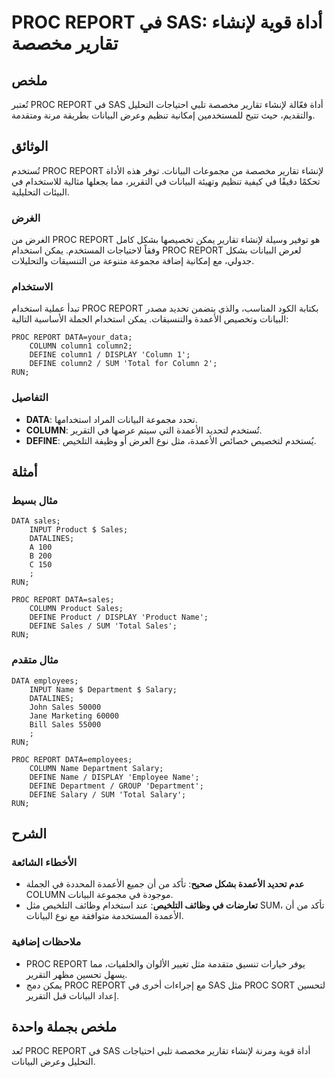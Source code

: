 <!--
Meta Description: # PROC REPORT في SAS: أداة قوية لإنشاء تقارير مخصصة ## ملخص تُعتبر PROC REPORT في SAS أداة فعّالة لإنشاء تقارير مخصصة تلبي احتياجات التحليل والتقديم، ...
Meta Keywords: proc, report, البيانات, define, sales
-->

# PROC REPORT في SAS: أداة قوية لإنشاء تقارير مخصصة

## ملخص
تُعتبر PROC REPORT في SAS أداة فعّالة لإنشاء تقارير مخصصة تلبي احتياجات التحليل والتقديم، حيث تتيح للمستخدمين إمكانية تنظيم وعرض البيانات بطريقة مرنة ومتقدمة.

## الوثائق
تُستخدم PROC REPORT لإنشاء تقارير مخصصة من مجموعات البيانات. توفر هذه الأداة تحكمًا دقيقًا في كيفية تنظيم وتهيئة البيانات في التقرير، مما يجعلها مثالية للاستخدام في البيئات التحليلية.

### الغرض
الغرض من PROC REPORT هو توفير وسيلة لإنشاء تقارير يمكن تخصيصها بشكل كامل وفقاً لاحتياجات المستخدم. يمكن استخدام PROC REPORT لعرض البيانات بشكل جدولي، مع إمكانية إضافة مجموعة متنوعة من التنسيقات والتحليلات.

### الاستخدام
تبدأ عملية استخدام PROC REPORT بكتابة الكود المناسب، والذي يتضمن تحديد مصدر البيانات وتخصيص الأعمدة والتنسيقات. يمكن استخدام الجملة الأساسية التالية:

```sas
PROC REPORT DATA=your_data;
    COLUMN column1 column2;
    DEFINE column1 / DISPLAY 'Column 1';
    DEFINE column2 / SUM 'Total for Column 2';
RUN;
```

### التفاصيل
- **DATA**: تحدد مجموعة البيانات المراد استخدامها.
- **COLUMN**: تُستخدم لتحديد الأعمدة التي سيتم عرضها في التقرير.
- **DEFINE**: يُستخدم لتخصيص خصائص الأعمدة، مثل نوع العرض أو وظيفة التلخيص.

## أمثلة
### مثال بسيط
```sas
DATA sales;
    INPUT Product $ Sales;
    DATALINES;
    A 100
    B 200
    C 150
    ;
RUN;

PROC REPORT DATA=sales;
    COLUMN Product Sales;
    DEFINE Product / DISPLAY 'Product Name';
    DEFINE Sales / SUM 'Total Sales';
RUN;
```

### مثال متقدم
```sas
DATA employees;
    INPUT Name $ Department $ Salary;
    DATALINES;
    John Sales 50000
    Jane Marketing 60000
    Bill Sales 55000
    ;
RUN;

PROC REPORT DATA=employees;
    COLUMN Name Department Salary;
    DEFINE Name / DISPLAY 'Employee Name';
    DEFINE Department / GROUP 'Department';
    DEFINE Salary / SUM 'Total Salary';
RUN;
```

## الشرح
### الأخطاء الشائعة
- **عدم تحديد الأعمدة بشكل صحيح**: تأكد من أن جميع الأعمدة المحددة في الجملة COLUMN موجودة في مجموعة البيانات.
- **تعارضات في وظائف التلخيص**: عند استخدام وظائف التلخيص مثل SUM، تأكد من أن الأعمدة المستخدمة متوافقة مع نوع البيانات.

### ملاحظات إضافية
- PROC REPORT يوفر خيارات تنسيق متقدمة مثل تغيير الألوان والخلفيات، مما يسهل تحسين مظهر التقرير.
- يمكن دمج PROC REPORT مع إجراءات أخرى في SAS مثل PROC SORT لتحسين إعداد البيانات قبل التقرير.

## ملخص بجملة واحدة
تُعد PROC REPORT في SAS أداة قوية ومرنة لإنشاء تقارير مخصصة تلبي احتياجات التحليل وعرض البيانات.
